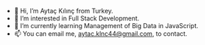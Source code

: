 - 👋 Hi, I’m Aytaç Kılınç from Turkey.
- 👀 I’m interested in Full Stack Development.
- 🌱 I’m currently learning Management of Big Data in JavaScript.
- 📫 You can email me, aytac.klnc44@gmail.com, to contact.

<!---
mrtoc06/mrtoc06 is a ✨ special ✨ repository because its `README.md` (this file) appears on your GitHub profile.
You can click the Preview link to take a look at your changes.
--->
